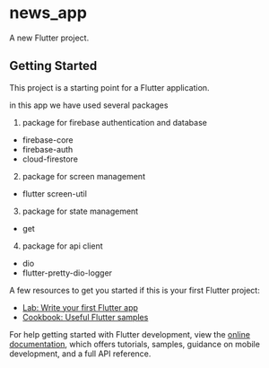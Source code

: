 # news_app

A new Flutter project.

## Getting Started

This project is a starting point for a Flutter application.


in this app we have used several packages
1. package for firebase authentication and database
  - firebase-core
  - firebase-auth
  - cloud-firestore
2. package for screen management
  - flutter screen-util
3. package for state management
  - get
4. package for api client
  - dio
  - flutter-pretty-dio-logger

A few resources to get you started if this is your first Flutter project:

- [Lab: Write your first Flutter app](https://docs.flutter.dev/get-started/codelab)
- [Cookbook: Useful Flutter samples](https://docs.flutter.dev/cookbook)

For help getting started with Flutter development, view the
[online documentation](https://docs.flutter.dev/), which offers tutorials,
samples, guidance on mobile development, and a full API reference.
